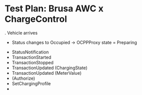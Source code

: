 # Test Plan: Brusa AWC x ChargeControl

. Vehicle arrives
  - Status changes to Occupied -> OCPPProxy state = Preparing


* StatusNotification
* TransactionStarted
* TransactionStopped
* TransactionUpdated (ChargingState)
* TransactionUpdated (MeterValue)
* (Authorize)
* SetChargingProfile
* 
